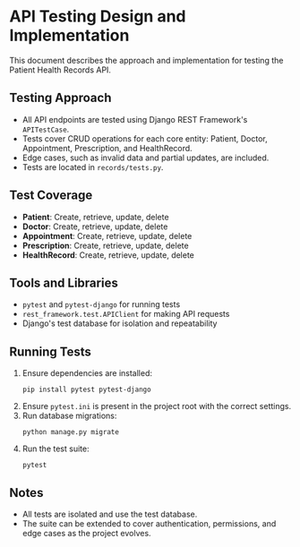 # API Testing Design and Implementation

This document describes the approach and implementation for testing the Patient Health Records API.

## Testing Approach
- All API endpoints are tested using Django REST Framework's `APITestCase`.
- Tests cover CRUD operations for each core entity: Patient, Doctor, Appointment, Prescription, and HealthRecord.
- Edge cases, such as invalid data and partial updates, are included.
- Tests are located in `records/tests.py`.

## Test Coverage
- **Patient**: Create, retrieve, update, delete
- **Doctor**: Create, retrieve, update, delete
- **Appointment**: Create, retrieve, update, delete
- **Prescription**: Create, retrieve, update, delete
- **HealthRecord**: Create, retrieve, update, delete

## Tools and Libraries
- `pytest` and `pytest-django` for running tests
- `rest_framework.test.APIClient` for making API requests
- Django's test database for isolation and repeatability

## Running Tests
1. Ensure dependencies are installed:
   ```
   pip install pytest pytest-django
   ```
2. Ensure `pytest.ini` is present in the project root with the correct settings.
3. Run database migrations:
   ```
   python manage.py migrate
   ```
4. Run the test suite:
   ```
   pytest
   ```

## Notes
- All tests are isolated and use the test database.
- The suite can be extended to cover authentication, permissions, and edge cases as the project evolves.
